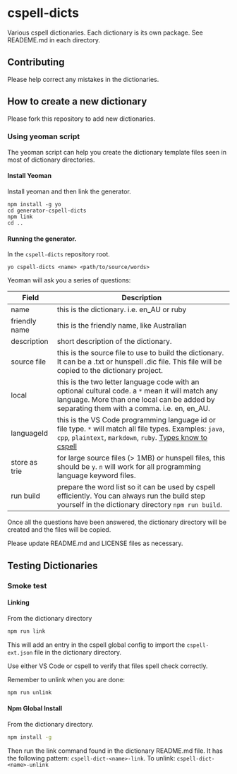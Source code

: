 # cspell-dicts
Various cspell dictionaries. Each dictionary is its own package. See READEME.md in each directory.

## Contributing

Please help correct any mistakes in the dictionaries.

## How to create a new dictionary

Please fork this repository to add new dictionaries.

### Using yeoman script

The yeoman script can help you create the dictionary template files seen in most of dictionary directories.

#### Install Yeoman

Install yeoman and then link the generator.

```
npm install -g yo
cd generator-cspell-dicts
npm link
cd ..
```

#### Running the generator.

In the `cspell-dicts` repository root.

```
yo cspell-dicts <name> <path/to/source/words>
```

Yeoman will ask you a series of questions:

Field | Description
---------|------------
name | this is the dictionary. i.e. en_AU or ruby
friendly name | this is the friendly name, like Australian
description | short description of the dictionary.
source file | this is the source file to use to build the dictionary. It can be a .txt or hunspell .dic file. This file will be copied to the dictionary project.
local | this is the two letter language code with an optional cultural code. a `*` mean it will match any language. More than one local can be added by separating them with a comma. i.e. en, en_AU.
languageId | this is the VS Code programming language id or file type. `*` will match all file types. Examples: `java`, `cpp`, `plaintext`, `markdown`, `ruby`. [Types know to cspell](https://github.com/Jason3S/cspell/blob/master/src/LanguageIds.ts)
store as trie | for large source files (> 1MB) or hunspell files, this should be `y`. `n` will work for all programming language keyword files.
run build | prepare the word list so it can be used by cspell efficiently. You can always run the build step yourself in the dictionary directory `npm run build`.

Once all the questions have been answered, the dictionary directory will be created and the files will be copied.

Please update README.md and LICENSE files as necessary.

## Testing Dictionaries

### Smoke test

#### Linking

From the dictionary directory

```sh
npm run link
```

This will add an entry in the cspell global config to import the `cspell-ext.json` file in the dictionary directory.

Use either VS Code or cspell to verify that files spell check correctly.

Remember to unlink when you are done:
```sh
npm run unlink
```

#### Npm Global Install

From the dictionary directory.

```sh
npm install -g
```

Then run the link command found in the dictionary README.md file. It has the following pattern: `cspell-dict-<name>-link`. To unlink: `cspell-dict-<name>-unlink`

